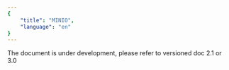 ```yaml
---
{
    "title": "MINIO",
    "language": "en"
}
---
```


The document is under development, please refer to versioned doc 2.1 or 3.0

